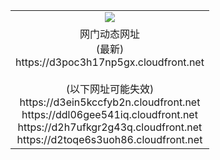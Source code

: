 ﻿<table>
  <tr></tr>
  <tr><td colspan=2 align=center><img src="https://d3poc3h17np5gx.cloudfront.net/Up/oGate.jpg" /></td></tr>
  <tr><td colspan=2 align=center>网门动态网址<br/>(最新)
<br>https://d3poc3h17np5gx.cloudfront.net
<br/><br/>(以下网址可能失效)
<br>https://d3ein5kccfyb2n.cloudfront.net
<br>https://ddl06gee541iq.cloudfront.net
<br>https://d2h7ufkgr2g43q.cloudfront.net
<br>https://d2toqe6s3uoh86.cloudfront.net
    </td>
  </tr>
</table>
